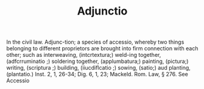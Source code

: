 ---
title: Adjunctio
letter: A
permalink: "/definitions/bld-adjunctio.html"
body: In the civil law. Adjunc-tion; a species of accessio, whereby two things belonging
  to different proprietors are brought into firm connection with each other; such
  as interweaving, (intcrtextura;) weld-ing together, (adfcrruminatio ;) soldering
  together, (applumbatura;) painting, (pictura;) writing, (scriptura ;) building,
  (iiucdiflcatio ;) sowing, (satio;) aud planting, (plantatio.) Inst. 2, 1, 26-34;
  Dig. 6, 1, 23; Mackeld. Rom. Law, § 276. See Accessio
published_at: '2018-07-07'
source: Black's Law Dictionary 2nd Ed (1910)
layout: post
---